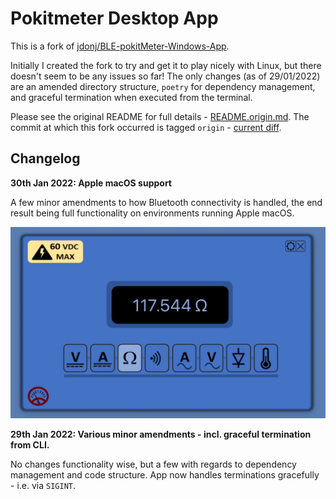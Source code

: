 # Pokitmeter Desktop App

This is a fork of [jdonj/BLE-pokitMeter-Windows-App](https://github.com/jdonj/BLE-pokitMeter-Windows-App).

Initially I created the fork to try and get it to play nicely with Linux, but there doesn't seem to be any issues so far! The only changes (as of 29/01/2022) are an amended directory structure, `poetry` for dependency management, and graceful termination when executed from the terminal.

Please see the original README for full details - [README.origin.md](README.origin.md). The commit at which this fork occurred is tagged `origin` - [current diff](https://github.com/jdonj/BLE-pokitMeter-Windows-App/compare/master...FergusInLondon:master).

## Changelog

**30th Jan 2022: Apple macOS support**

A few minor amendments to how Bluetooth connectivity is handled, the end result being full functionality on environments running Apple macOS.

![](/docs/images/20220130.macos-support.png)

**29th Jan 2022: Various minor amendments - incl. graceful termination from CLI.**

No changes functionality wise, but a few with regards to dependency management and code structure. App now handles terminations gracefully - i.e. via `SIGINT`.
